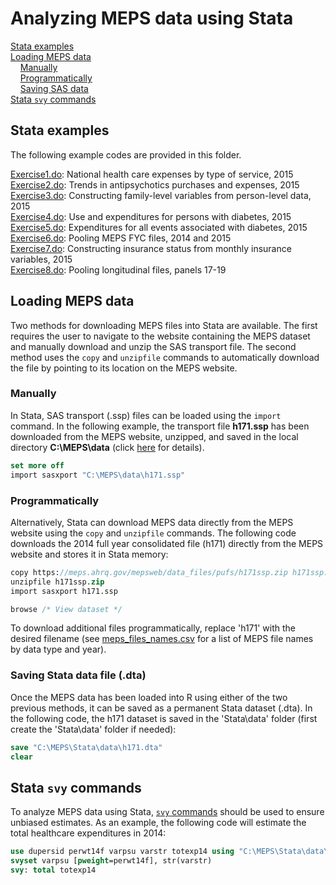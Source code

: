 # Analyzing MEPS data using Stata

[Stata examples](#stata-examples)<br>
[Loading MEPS data](#loading-meps-data)<br>
&nbsp; &nbsp; [Manually](#manually)<br>
&nbsp; &nbsp; [Programmatically](#programmatically)<br>
&nbsp; &nbsp; [Saving SAS data](#saving-sas-data)<br>
[Stata `svy` commands](#stata-svy-commands)<br>


## Stata examples

The following example codes are provided in this folder.

[Exercise1.do](Exercise1.do): National health care expenses by type of service, 2015
<br>
[Exercise2.do](Exercise2.do): Trends in antipsychotics purchases and expenses, 2015
<br>
[Exercise3.do](Exercise3.do): Constructing family-level variables from person-level data, 2015
<br>
[Exercise4.do](Exercise4.do): Use and expenditures for persons with diabetes, 2015
<br>
[Exercise5.do](Exercise5.do): Expenditures for all events associated with diabetes, 2015
<br>
[Exercise6.do](Exercise6.do): Pooling MEPS FYC files, 2014 and 2015
<br>
[Exercise7.do](Exercise7.do): Constructing insurance status from monthly insurance variables, 2015
<br>
[Exercise8.do](Exercise8.do): Pooling longitudinal files, panels 17-19

## Loading MEPS data

Two methods for downloading MEPS files into Stata are available. The first requires the user to navigate to the website containing the MEPS dataset and manually download and unzip the SAS transport file. The second method uses the `copy` and `unzipfile` commands to automatically download the file by pointing to its location on the MEPS website.

### Manually

In Stata, SAS transport (.ssp) files can be loaded using the `import` command. In the following example, the transport file <b>h171.ssp</b> has been downloaded from the MEPS website, unzipped, and saved in the local directory <b>C:\MEPS\data</b> (click [here](../README.md#accessing-meps-hc-data) for details).
``` stata
set more off
import sasxport "C:\MEPS\data\h171.ssp"
```

### Programmatically

Alternatively, Stata can download MEPS data directly from the MEPS website using the `copy` and `unzipfile` commands. The following code downloads the 2014 full year consolidated file (h171) directly from the MEPS website and stores it in Stata memory:

``` stata
copy https://meps.ahrq.gov/mepsweb/data_files/pufs/h171ssp.zip h171ssp.zip
unzipfile h171ssp.zip
import sasxport h171.ssp

browse /* View dataset */
```
To download additional files programmatically, replace 'h171' with the desired filename (see [meps_files_names.csv](https://github.com/HHS-AHRQ/MEPS/blob/master/Quick_Reference_Guides/meps_file_names.csv) for a list of MEPS file names by data type and year).

### Saving Stata data file (.dta)

Once the MEPS data has been loaded into R using either of the two previous methods, it can be saved as a permanent Stata dataset (.dta). In the following code,  the h171 dataset is saved in the 'Stata\data' folder (first create the 'Stata\data' folder if needed):
``` Stata
save "C:\MEPS\Stata\data\h171.dta"
clear
```

## Stata `svy` commands
To analyze MEPS data using Stata, [`svy` commands](http://www.stata.com/manuals13/svysvyestimation.pdf) should be used to ensure unbiased estimates. As an example, the following code will estimate the total healthcare expenditures in 2014:
``` stata
use dupersid perwt14f varpsu varstr totexp14 using "C:\MEPS\Stata\data\h171.dta", clear
svyset varpsu [pweight=perwt14f], str(varstr)
svy: total totexp14
```

